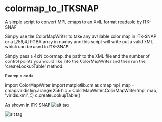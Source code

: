 # colormap_to_ITKSNAP
A simple script to convert MPL cmaps to an XML format readable by ITK-SNAP

Simply use the ColorMapWriter to take any available color map in ITK-SNAP or a [256,4] RGBA array in numpy and this script will write out a valid XML which can be used in ITK-SNAP.

Simply pass a 4xN colormap, the path to the XML file and the number of control points you would like into the ColorMapWriter and then run the 'createLookupTable' method.

Example code

import ColorMapWriter
import matplotlib.cm as cmap
mpl_map = cmap.viridis(np.arange(256))
c = ColorMapWriter.ColorMapWriter(mpl_map, 'viridis.xml', 5)
c.createLookupTable()

As shown in ITK-SNAP
![alt tag](https://raw.github.com/gordon-n-stevenson/colormap_to_ITKSNAP/itksnap_3dview.png)

![alt tag](https://raw.github.com/gordon-n-stevenson/colormap_to_ITKSNAP/itksnap_cmap.png)
